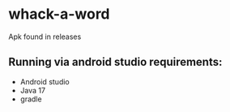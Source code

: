 # whack-a-word

Apk found in releases

## Running via android studio requirements:

* Android studio
* Java 17
* gradle
